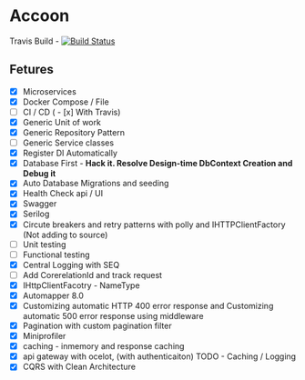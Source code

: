 # Accoon 
Travis Build - [![Build Status](https://travis-ci.org/ChathurangaSandun/Accoon.svg?branch=master)](https://travis-ci.org/ChathurangaSandun/Accoon)

## Fetures
 - [x] Microservices 
 - [x] Docker Compose / File
 - [ ] CI / CD ( - [x] With Travis)
 - [x] Generic Unit of work
 - [x] Generic Repository Pattern 
 - [ ] Generic Service classes
 - [x] Register DI Automatically
 - [x] Database First - **Hack it. Resolve Design-time DbContext Creation and Debug it**
 - [x] Auto Database Migrations and seeding
 - [x] Health Check api / UI
 - [x] Swagger
 - [x] Serilog 
 - [x] Circute breakers and retry patterns with polly and IHTTPClientFactory (Not adding to source)
 - [ ] Unit testing
 - [ ] Functional testing
 - [x] Central Logging with SEQ
 - [ ] Add CorerelationId and track request
 - [x] IHttpClientFacotry -  NameType 
 - [x] Automapper 8.0
 - [x] Customizing automatic HTTP 400 error response and Customizing automatic 500 error response using middleware
 - [x] Pagination with custom pagination filter 
 - [x] Miniprofiler
 - [x] caching - inmemory and response caching
 - [x] api gateway with ocelot, (with authenticaiton) TODO -  Caching / Logging
 - [x] CQRS with Clean Architecture

